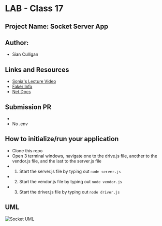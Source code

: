 # LAB - Class 17

## Project Name: Socket Server App

## Author: 
- Sian Culligan

## Links and Resources
- [Sonia's Lecture Video](https://www.youtube.com/watch?v=T1JhVHGk-RA)
- [Faker Info](https://www.npmjs.com/package/faker)
- [Net Docs](https://node.readthedocs.io/en/latest/api/net/)

## Submission PR
- 
- No .env

## How to initialize/run your application 
- Clone this repo
- Open 3 terminal windows, navigate one to the drive.js file, another to the vendor.js file, and the last to the server.js file
- 1. Start the server.js file by typing out ``node server.js``
- 2. Start the vendor.js file by typing out ``node vendor.js``
- 3. Start the driver.js file by typing out ``node driver.js``

## UML
![Socket UML](SocketUML.png)
